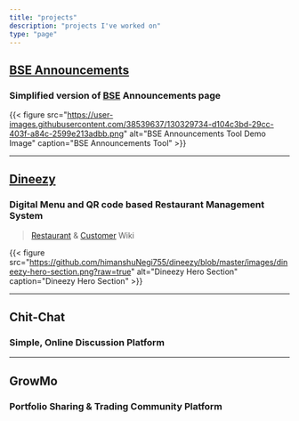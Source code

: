 ```yaml
---
title: "projects"
description: "projects I've worked on"
type: "page"
---
```


## [BSE Announcements](https://bse-announcements.hirawat.in/)

### Simplified version of [BSE](https://www.bseindia.com/corporates/ann.html) Announcements page

{{< figure src="https://user-images.githubusercontent.com/38539637/130329734-d104c3bd-29cc-403f-a84c-2599e213adbb.png" alt="BSE Announcements Tool Demo Image" caption="BSE Announcements Tool" >}}

---

## [Dineezy](https://github.com/himanshuNegi755/dineezy)

### Digital Menu and QR code based Restaurant Management System

> [Restaurant](https://github.com/himanshuNegi755/dineezy/wiki/Restaurant) & [Customer](https://github.com/himanshuNegi755/dineezy/wiki/Customer) Wiki

{{< figure src="https://github.com/himanshuNegi755/dineezy/blob/master/images/dineezy-hero-section.png?raw=true" alt="Dineezy Hero Section" caption="Dineezy Hero Section" >}}

---

## Chit-Chat

### Simple, Online Discussion Platform

---

## GrowMo

### Portfolio Sharing & Trading Community Platform
